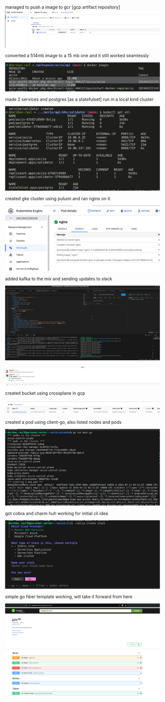 
managed to push a image to gcr [gcp artifact repository]
![alt text](images/diary/image-2.png)


converted a 514mb image to a 15 mb one and it still worked seamlessly

![alt text](images/diary/image-3.png)

made 2 services and postgres [as a statefulset] run in a local kind cluster

![alt text](images/diary/image-4.png)


created gke cluster using pulumi and ran nginx on it

![alt text](images/diary/image-5.png)


added kafka to the mix and sending updates to slack

![alt text](images/diary/kafka-docker-compose.png)

![alt text](images/diary/slack-update.png)

created bucket using crossplane in gcp

![alt text](images/diary/crossplane-bucket.png)

created a pod using client-go, also listed nodes and pods

![alt text](images/diary/podcreate.png)

got cobra and charm huh working for initial cli idea

![alt text](images/diary/cobrainit.png)

simple go fiber template working, will take it forward from here

![alt text](images/diary/gofiberinit.png)